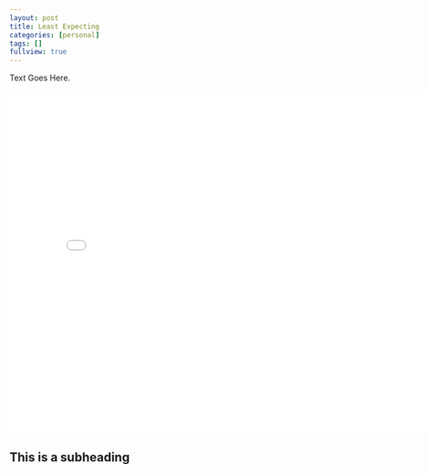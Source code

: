 ```yaml
---
layout: post
title: Least Expecting
categories: [personal]
tags: []
fullview: true
---
```


Text Goes Here.

<iframe class="scribd_iframe_embed" src="//www.scribd.com/embeds/236853166/content?start_page=1&view_mode=book&access_key=key-2qvCPgzG3G7jOBIxjZMO&show_recommendations=false" data-auto-height="false" data-aspect-ratio="0.6470588235294118" scrolling="no" id="doc_17719" width="800" height="600" frameborder="0"></iframe>

## This is a subheading